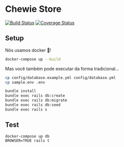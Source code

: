 # Chewie Store

[![Build Status](https://travis-ci.org/brunats/chewie.svg?branch=master)](https://travis-ci.org/brunats/chewie)
[![Coverage Status](https://coveralls.io/repos/github/brunats/chewie/badge.svg?branch=master)](https://coveralls.io/github/brunats/chewie?branch=master)

## Setup

Nós usamos docker :tada:!

```sh
docker-compose up --build
```

Mas você também pode executar da forma tradicional...

```sh
cp config/database.example.yml config/database.yml
cp sample.env .env

bundle install
bundle exec rails db:create
bundle exec rails db:migrate
bundle exec rails db:seed
bundle exec rails s
```

## Test
```
docker-compose up db
BROWSER=TRUE rails t
```
